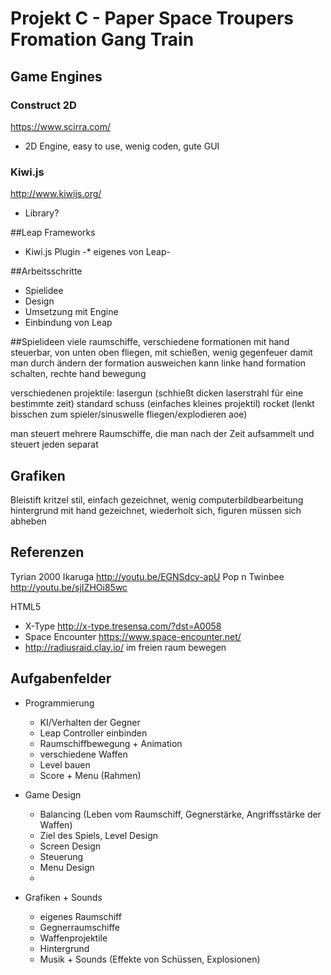 ﻿# Projekt C - Paper Space Troupers Fromation Gang Train


## Game Engines


### Construct 2D 	
https://www.scirra.com/
* 2D Engine, easy to use, wenig coden, gute GUI

### Kiwi.js		
http://www.kiwijs.org/
* Library? 

##Leap Frameworks
* Kiwi.js Plugin
-* eigenes von Leap-

##Arbeitsschritte
* Spielidee
* Design
* Umsetzung mit Engine
* Einbindung von Leap

##Spielideen
viele raumschiffe, verschiedene formationen mit hand steuerbar, von unten
oben fliegen, mit schießen, wenig gegenfeuer damit man durch ändern der
formation ausweichen kann
linke hand formation schalten, rechte hand bewegung

verschiedenen projektile: lasergun (schhießt dicken laserstrahl für eine
bestimmte zeit)
standard schuss (einfaches kleines projektil)
rocket (lenkt bisschen zum spieler/sinuswelle fliegen/explodieren aoe)

man steuert mehrere Raumschiffe, die man nach der Zeit aufsammelt und steuert
jeden separat

## Grafiken

Bleistift kritzel stil, einfach gezeichnet, wenig computerbildbearbeitung
hintergrund mit hand gezeichnet, wiederholt sich, figuren müssen sich
abheben

## Referenzen

Tyrian 2000
Ikaruga http://youtu.be/EGNSdcy-apU
Pop n Twinbee http://youtu.be/sjIZHOi85wc

HTML5
* X-Type http://x-type.tresensa.com/?dst=A0058
* Space Encounter https://www.space-encounter.net/
* http://radiusraid.clay.io/ im freien raum bewegen

## Aufgabenfelder

* Programmierung
    * KI/Verhalten der Gegner
    * Leap Controller einbinden
    * Raumschiffbewegung + Animation
    * verschiedene Waffen
    * Level bauen
    * Score + Menu (Rahmen)


* Game Design
    * Balancing (Leben vom Raumschiff, Gegnerstärke, Angriffsstärke der Waffen)
    * Ziel des Spiels, Level Design
    * Screen Design
    * Steuerung
    * Menu Design
    * 

* Grafiken + Sounds
    * eigenes Raumschiff
    * Gegnerraumschiffe
    * Waffenprojektile
    * Hintergrund
    * Musik + Sounds (Effekte von Schüssen, Explosionen)    
